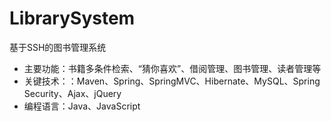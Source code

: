 # LibrarySystem
基于SSH的图书管理系统

- 主要功能：书籍多条件检索、“猜你喜欢”、借阅管理、图书管理、读者管理等
- 关键技术：：Maven、Spring、SpringMVC、Hibernate、MySQL、Spring Security、Ajax、jQuery
- 编程语言：Java、JavaScript

